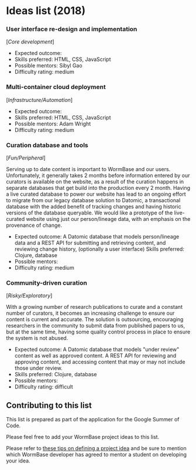 # Ideas list (2018)

### User interface re-design and implementation
[_Core development_]
* Expected outcome:
* Skills preferred: HTML, CSS, JavaScript
* Possible mentors: Sibyl Gao
* Difficulty rating: medium

### Multi-container cloud deployment
[_Infrastructure/Automation_]
* Expected outcome:
* Skills preferred: HTML, CSS, JavaScript
* Possible mentors: Adam Wright
* Difficulty rating: medium

### Curation database and tools
[_Fun/Peripheral_]

Serving up to date content is important to WormBase and our users. Unfortunately, it generally takes 2 months before information entered by our curators is available on the website, as a result of the curation happens in separate databases that get build into the production every 2 month. Having a live curated database to power our website has lead to an ongoing effort to migrate from our legacy database solution to Datomic, a transactional database with the added benefit of tracking changes and having historic versions of the database queryable. We would like a prototype of the live-curated website using just our person/lineage data, with an emphasis on the provenance of change.
* Expected outcome: A Datomic database that models person/lineage data and a REST API for submitting and retrieving content, and reviewing change history, (optionally a user interface)
Skills preferred: Clojure, database
* Possible mentors:
* Difficulty rating: medium

### Community-driven curation
[_Risky/Exploratory_]

With a growing number of research publications to curate and a constant number of curators, it becomes an increasing challenge to ensure our content is current and accurate. The solution is outsourcing, encouraging researchers in the community to submit data from published papers to us, but at the same time, having some quality control process in place to ensure the system is not abused.
* Expected outcome: A Datomic database that models "under review" content as well as approved content. A REST API for reviewing and approving content, and accessing content that may or may not include those under review.
* Skills preferred: Clojure, database
* Possible mentors:
* Difficulty rating: difficult


## Contributing to this list

This list is prepared as part of the application for the Google Summer of Code.

Please feel free to add your WormBase project ideas to this list.

Please refer to [these tips on defining a project idea](https://google.github.io/gsocguides/mentor/defining-a-project-ideas-list) and be sure to mention which WormBase developer has agreed to mentor a student on developing your idea.
